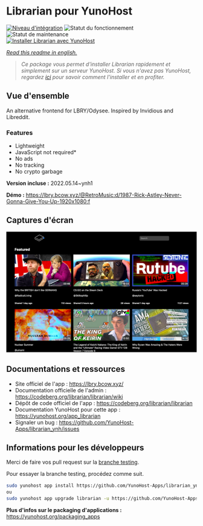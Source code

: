 <!--
N.B.: This README was automatically generated by https://github.com/YunoHost/apps/tree/master/tools/README-generator
It shall NOT be edited by hand.
-->

# Librarian pour YunoHost

[![Niveau d'intégration](https://dash.yunohost.org/integration/librarian.svg)](https://dash.yunohost.org/appci/app/librarian) ![Statut du fonctionnement](https://ci-apps.yunohost.org/ci/badges/librarian.status.svg) ![Statut de maintenance](https://ci-apps.yunohost.org/ci/badges/librarian.maintain.svg)  
[![Installer Librarian avec YunoHost](https://install-app.yunohost.org/install-with-yunohost.svg)](https://install-app.yunohost.org/?app=librarian)

*[Read this readme in english.](./README.md)*

> *Ce package vous permet d'installer Librarian rapidement et simplement sur un serveur YunoHost.
Si vous n'avez pas YunoHost, regardez [ici](https://yunohost.org/#/install) pour savoir comment l'installer et en profiter.*

## Vue d'ensemble

An alternative frontend for LBRY/Odysee. Inspired by Invidious and Libreddit.

### Features

- Lightweight
- JavaScript not required*
- No ads
- No tracking
- No crypto garbage


**Version incluse :** 2022.05.14~ynh1


**Démo :** https://lbry.bcow.xyz/@RetroMusic:d/1987-Rick-Astley-Never-Gonna-Give-You-Up-1920x1080:f

## Captures d'écran

![Capture d'écran de Librarian](./doc/screenshots/screeshot.png)

## Documentations et ressources

* Site officiel de l'app : <https://lbry.bcow.xyz/>
* Documentation officielle de l'admin : <https://codeberg.org/librarian/librarian/wiki>
* Dépôt de code officiel de l'app : <https://codeberg.org/librarian/librarian>
* Documentation YunoHost pour cette app : <https://yunohost.org/app_librarian>
* Signaler un bug : <https://github.com/YunoHost-Apps/librarian_ynh/issues>

## Informations pour les développeurs

Merci de faire vos pull request sur la [branche testing](https://github.com/YunoHost-Apps/librarian_ynh/tree/testing).

Pour essayer la branche testing, procédez comme suit.

``` bash
sudo yunohost app install https://github.com/YunoHost-Apps/librarian_ynh/tree/testing --debug
ou
sudo yunohost app upgrade librarian -u https://github.com/YunoHost-Apps/librarian_ynh/tree/testing --debug
```

**Plus d'infos sur le packaging d'applications :** <https://yunohost.org/packaging_apps>
